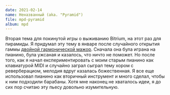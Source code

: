 ```yaml
---
date: 2021-02-14
name: Неназванный (aka. "Pyramid")
file: mpd-pyramid
album: mpd
---
```


Вторая тема для покинутой игры о выживанию Bitrium, на этот раз для пирамиды. Я придумал эту тему в январе после случайного открытия гаммы [двойной гармонической мажор](https://en.wikipedia.org/wiki/Double_harmonic_scale). Сначала она була играна на пианино, була ужсаная и казалось, что ничто не поможет. Но после того, как я начал експериментировать с моим старым пианино как клавиатурой MIDI и случайно заграл сыграл тему хором с реверберациом, мелодия вдруг казалась божественная. Я все еще использовал пианино как вторичный инструмент и много сделал, чтобы к ним подходили барабаны. Хотя мне наконец не хваталось идеи, я до сих пор считаю эту пьесу довольно изумительную.

